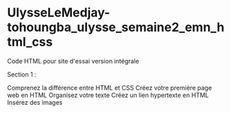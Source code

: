 # UlysseLeMedjay-tohoungba_ulysse_semaine2_emn_html_css
Code HTML pour site d'essai version intégrale

Section 1 : 

Comprenez la différence entre HTML et CSS 
Créez votre première page web en HTML
Organisez votre texte
Créez un lien hypertexte en HTML
Insérez des images
